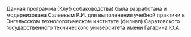 Данная программа (Клуб собаководства) была разработана и модернизована Салеевым Р.И. для выполенения учебной практики в Энгельсском технологогическом институте (филиал) Саратовского государственного технического университета имени Гагарина Ю.А.
